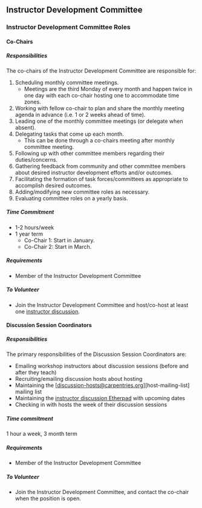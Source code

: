 ## Instructor Development Committee

### Instructor Development Committee Roles

#### Co-Chairs

##### Responsibilities

The co-chairs of the Instructor Development Committee are responsible for: 

1. Scheduling monthly committee meetings.  
    - Meetings are the third Monday of every month and happen twice in one day with each co-chair hosting one to accommodate time zones.
2. Working with fellow co-chair to plan and share the monthly meeting agenda in advance (i.e. 1 or 2 weeks ahead of time).   
3. Leading one of the monthly committee meetings (or delegate when absent).
4. Delegating tasks that come up each month. 
    - This can be done through a co-chairs meeting after monthly committee meeting.  
5. Following up with other committee members regarding their duties/concerns.
6. Gathering feedback from community and other committee members about desired instructor development efforts and/or outcomes.
7. Facilitating the formation of task forces/committees as appropriate to accomplish desired outcomes.
8. Adding/modifying new committee roles as necessary.
9. Evaluating committee roles on a yearly basis.


##### Time Commitment

- 1-2 hours/week 
- 1 year term 
    - Co-Chair 1: Start in January. 
    - Co-Chair 2: Start in March.  

##### Requirements

- Member of the Instructor Development Committee

##### To Volunteer

- Join the Instructor Development Committee and host/co-host at least one [instructor discussion](http://pad.software-carpentry.org/instructor-discussion). 

#### Discussion Session Coordinators

##### Responsibilities

The primary responsibilities of the Discussion Session Coordinators are:

- Emailing workshop instructors about discussion sessions (before and after they teach)
- Recruiting/emailing discussion hosts about hosting
- Maintaining the [discussion-hosts@carpentries.org][host-mailing-list] mailing list
- Maintaining the [instructor discussion Etherpad](http://pad.software-carpentry.org/instructor-discussion) with upcoming dates
- Checking in with hosts the week of their discussion sessions

##### Time commitment

1 hour a week, 3 month term

##### Requirements

- Member of the Instructor Development Committee

##### To Volunteer

- Join the Instructor Development Committee, and contact the co-chair when the position is open.